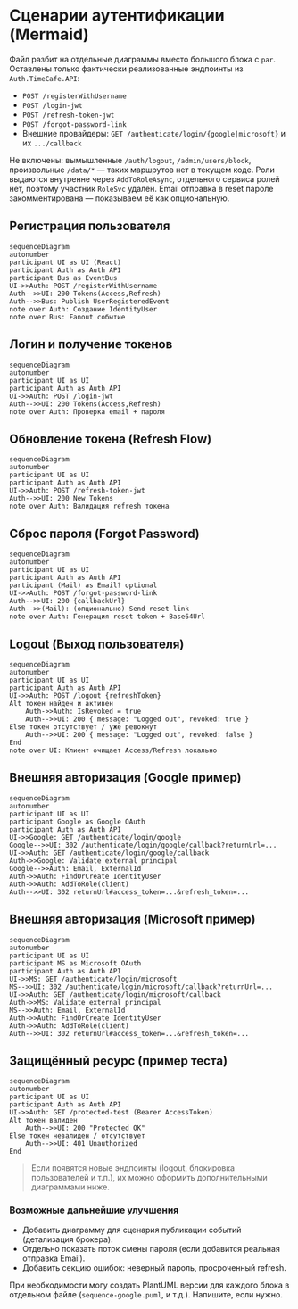 # Сценарии аутентификации (Mermaid)

Файл разбит на отдельные диаграммы вместо большого блока с `par`. Оставлены только фактически реализованные эндпоинты из `Auth.TimeCafe.API`:

- `POST /registerWithUsername`
- `POST /login-jwt`
- `POST /refresh-token-jwt`
- `POST /forgot-password-link`
- Внешние провайдеры: `GET /authenticate/login/{google|microsoft}` и их `.../callback`

Не включены: вымышленные `/auth/logout`, `/admin/users/block`, произвольные `/data/*` — таких маршрутов нет в текущем коде. Роли выдаются внутренне через `AddToRoleAsync`, отдельного сервиса ролей нет, поэтому участник `RoleSvc` удалён. Email отправка в reset пароле закомментирована — показываем её как опциональную.

## Регистрация пользователя

```mermaid
sequenceDiagram
autonumber
participant UI as UI (React)
participant Auth as Auth API
participant Bus as EventBus
UI->>Auth: POST /registerWithUsername
Auth-->>UI: 200 Tokens(Access,Refresh)
Auth-->>Bus: Publish UserRegisteredEvent
note over Auth: Создание IdentityUser
note over Bus: Fanout событие
```

## Логин и получение токенов

```mermaid
sequenceDiagram
autonumber
participant UI as UI
participant Auth as Auth API
UI->>Auth: POST /login-jwt
Auth-->>UI: 200 Tokens(Access,Refresh)
note over Auth: Проверка email + пароля
```

## Обновление токена (Refresh Flow)

```mermaid
sequenceDiagram
autonumber
participant UI as UI
participant Auth as Auth API
UI->>Auth: POST /refresh-token-jwt
Auth-->>UI: 200 New Tokens
note over Auth: Валидация refresh токена
```

## Сброс пароля (Forgot Password)

```mermaid
sequenceDiagram
autonumber
participant UI as UI
participant Auth as Auth API
participant (Mail) as Email? optional
UI->>Auth: POST /forgot-password-link
Auth-->>UI: 200 {callbackUrl}
Auth-->>(Mail): (опционально) Send reset link
note over Auth: Генерация reset token + Base64Url
```

## Logout (Выход пользователя)

```mermaid
sequenceDiagram
autonumber
participant UI as UI
participant Auth as Auth API
UI->>Auth: POST /logout {refreshToken}
Alt токен найден и активен
	Auth->>Auth: IsRevoked = true
	Auth-->>UI: 200 { message: "Logged out", revoked: true }
Else токен отсутствует / уже ревокнут
	Auth-->>UI: 200 { message: "Logged out", revoked: false }
End
note over UI: Клиент очищает Access/Refresh локально
```

## Внешняя авторизация (Google пример)

```mermaid
sequenceDiagram
autonumber
participant UI as UI
participant Google as Google OAuth
participant Auth as Auth API
UI->>Google: GET /authenticate/login/google
Google-->>UI: 302 /authenticate/login/google/callback?returnUrl=...
UI->>Auth: GET /authenticate/login/google/callback
Auth->>Google: Validate external principal
Google-->>Auth: Email, ExternalId
Auth->>Auth: FindOrCreate IdentityUser
Auth->>Auth: AddToRole(client)
Auth-->>UI: 302 returnUrl#access_token=...&refresh_token=...
```

## Внешняя авторизация (Microsoft пример)

```mermaid
sequenceDiagram
autonumber
participant UI as UI
participant MS as Microsoft OAuth
participant Auth as Auth API
UI->>MS: GET /authenticate/login/microsoft
MS-->>UI: 302 /authenticate/login/microsoft/callback?returnUrl=...
UI->>Auth: GET /authenticate/login/microsoft/callback
Auth->>MS: Validate external principal
MS-->>Auth: Email, ExternalId
Auth->>Auth: FindOrCreate IdentityUser
Auth->>Auth: AddToRole(client)
Auth-->>UI: 302 returnUrl#access_token=...&refresh_token=...
```

## Защищённый ресурс (пример теста)

```mermaid
sequenceDiagram
autonumber
participant UI as UI
participant Auth as Auth API
UI->>Auth: GET /protected-test (Bearer AccessToken)
Alt токен валиден
	Auth-->>UI: 200 "Protected OK"
Else токен невалиден / отсутствует
	Auth-->>UI: 401 Unauthorized
End
```

> Если появятся новые эндпоинты (logout, блокировка пользователей и т.п.), их можно оформить дополнительными диаграммами ниже.

### Возможные дальнейшие улучшения

- Добавить диаграмму для сценария публикации событий (детализация брокера).
- Отдельно показать поток смены пароля (если добавится реальная отправка Email).
- Добавить секцию ошибок: неверный пароль, просроченный refresh.

При необходимости могу создать PlantUML версии для каждого блока в отдельном файле (`sequence-google.puml`, и т.д.). Напишите, если нужно.
